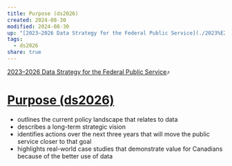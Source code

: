 ```yaml
---
title: Purpose (ds2026)
created: 2024-08-30
modified: 2024-08-30
up: "[2023–2026 Data Strategy for the Federal Public Service](./2023%E2%80%932026%20Data%20Strategy%20for%20the%20Federal%20Public%20Service.md)"
tags:
  - ds2026
share: true
---
```

[2023–2026 Data Strategy for the Federal Public Service](./2023%E2%80%932026%20Data%20Strategy%20for%20the%20Federal%20Public%20Service.md)⤴️
# [Purpose (ds2026)](Purpose%20(ds2026).md)
- outlines the current policy landscape that relates to data
- describes a long-term strategic vision
- identifies actions over the next three years that will move the public service closer to that goal
- highlights real-world case studies that demonstrate value for Canadians because of the better use of data

